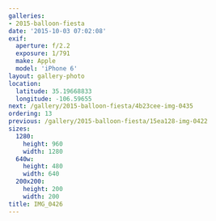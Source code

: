 ```yaml
---
galleries:
- 2015-balloon-fiesta
date: '2015-10-03 07:02:08'
exif:
  aperture: f/2.2
  exposure: 1/791
  make: Apple
  model: 'iPhone 6'
layout: gallery-photo
location:
  latitude: 35.19668833
  longitude: -106.59655
next: /gallery/2015-balloon-fiesta/4b23cee-img-0435
ordering: 13
previous: /gallery/2015-balloon-fiesta/15ea128-img-0422
sizes:
  1280:
    height: 960
    width: 1280
  640w:
    height: 480
    width: 640
  200x200:
    height: 200
    width: 200
title: IMG_0426
---
```

